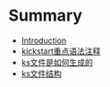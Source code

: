 # Summary

* [Introduction](README.md)
* [kickstart重点语法注释](docs/kickstart重点语法注释.md)
* [ks文件是如何生成的](docs/ks文件是如何生成的.md)
* [ks文件结构](docs/ks文件结构.md)

